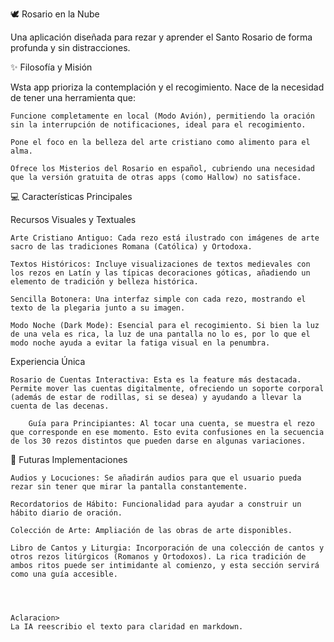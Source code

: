 🕊️ Rosario en la Nube

Una aplicación diseñada para rezar y aprender el Santo Rosario de forma profunda y sin distracciones.

✨ Filosofía y Misión

Wsta app prioriza la contemplación y el recogimiento. Nace de la necesidad de tener una herramienta que:

    Funcione completamente en local (Modo Avión), permitiendo la oración sin la interrupción de notificaciones, ideal para el recogimiento.

    Pone el foco en la belleza del arte cristiano como alimento para el alma.

    Ofrece los Misterios del Rosario en español, cubriendo una necesidad que la versión gratuita de otras apps (como Hallow) no satisface.

💻 Características Principales

Recursos Visuales y Textuales

    Arte Cristiano Antiguo: Cada rezo está ilustrado con imágenes de arte sacro de las tradiciones Romana (Católica) y Ortodoxa.

    Textos Históricos: Incluye visualizaciones de textos medievales con los rezos en Latín y las típicas decoraciones góticas, añadiendo un elemento de tradición y belleza histórica.

    Sencilla Botonera: Una interfaz simple con cada rezo, mostrando el texto de la plegaria junto a su imagen.

    Modo Noche (Dark Mode): Esencial para el recogimiento. Si bien la luz de una vela es rica, la luz de una pantalla no lo es, por lo que el modo noche ayuda a evitar la fatiga visual en la penumbra.

Experiencia Única

    Rosario de Cuentas Interactiva: Esta es la feature más destacada. Permite mover las cuentas digitalmente, ofreciendo un soporte corporal (además de estar de rodillas, si se desea) y ayudando a llevar la cuenta de las decenas.

        Guía para Principiantes: Al tocar una cuenta, se muestra el rezo que corresponde en ese momento. Esto evita confusiones en la secuencia de los 30 rezos distintos que pueden darse en algunas variaciones.

🚀 Futuras Implementaciones

    Audios y Locuciones: Se añadirán audios para que el usuario pueda rezar sin tener que mirar la pantalla constantemente.

    Recordatorios de Hábito: Funcionalidad para ayudar a construir un hábito diario de oración.

    Colección de Arte: Ampliación de las obras de arte disponibles.

    Libro de Cantos y Liturgia: Incorporación de una colección de cantos y otros rezos litúrgicos (Romanos y Ortodoxos). La rica tradición de ambos ritos puede ser intimidante al comienzo, y esta sección servirá como una guía accesible.




    Aclaracion>
    La IA reescribio el texto para claridad en markdown.
